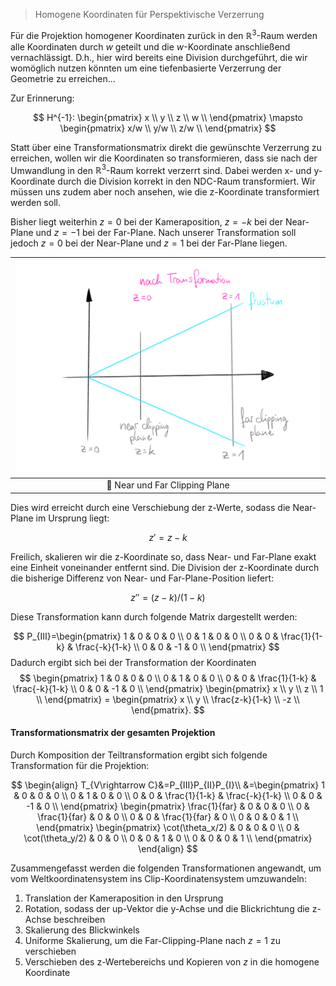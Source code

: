 
> Homogene Koordinaten für Perspektivische Verzerrung

Für die Projektion homogener Koordinaten zurück in den $\mathbb{R}^{3}$-Raum werden alle Koordinaten durch $w$ geteilt und die $w$-Koordinate anschließend vernachlässigt.
D.h., hier wird bereits eine Division durchgeführt, die wir womöglich nutzen könnten um eine tiefenbasierte Verzerrung der Geometrie zu erreichen...

Zur Erinnerung: 

$$
    H^{-1}:
    \begin{pmatrix}
        x \\
        y \\
        z \\
        w \\
    \end{pmatrix}
    \mapsto
    \begin{pmatrix}
        x/w \\
        y/w \\
        z/w \\
    \end{pmatrix}
$$

Statt über eine Transformationsmatrix direkt die gewünschte Verzerrung zu erreichen, wollen wir die Koordinaten so transformieren, dass sie nach der Umwandlung in den $\mathbb{R}^{3}$-Raum korrekt verzerrt sind.
Dabei werden x- und y-Koordinate durch die Division korrekt in den NDC-Raum transformiert. 
Wir müssen uns zudem aber noch ansehen, wie die z-Koordinate transformiert werden soll.

Bisher liegt weiterhin $z=0$ bei der Kameraposition, $z=-k$ bei der Near-Plane und $z=-1$ bei der Far-Plane. 
Nach unserer Transformation soll jedoch $z=0$ bei der Near-Plane und $z=1$ bei der Far-Plane liegen.

| ![camera-model](./z-transformation.png?as=webp) |
| :--------------: |
| :jigsaw: Near und Far Clipping Plane |

Dies wird erreicht durch eine Verschiebung der z-Werte, sodass die Near-Plane im Ursprung liegt:

$$
    z'=z-k
$$

Freilich, skalieren wir die z-Koordinate so, dass Near- und Far-Plane exakt eine Einheit voneinander entfernt sind.
Die Division der z-Koordinate durch die bisherige Differenz von Near- und Far-Plane-Position liefert:

$$
    z''=(z-k)/(1-k)
$$

Diese Transformation kann durch folgende Matrix dargestellt werden:

$$
    P_{III}=\begin{pmatrix}
        1 & 0 & 0 & 0 \\
        0 & 1 & 0 & 0 \\
        0 & 0 & \frac{1}{1-k} & \frac{-k}{1-k} \\
        0 & 0 & -1 & 0 \\
    \end{pmatrix}
$$
Dadurch ergibt sich bei der Transformation der Koordinaten
$$
    \begin{pmatrix}
        1 & 0 & 0 & 0 \\
        0 & 1 & 0 & 0 \\
        0 & 0 & \frac{1}{1-k} & \frac{-k}{1-k} \\
        0 & 0 & -1 & 0 \\
    \end{pmatrix}
    \begin{pmatrix}
        x \\
        y \\
        z \\
        1 \\
    \end{pmatrix}
    =
    \begin{pmatrix}
        x \\
        y \\
        \frac{z-k}{1-k} \\
        -z \\
    \end{pmatrix}.
$$



#### Transformationsmatrix der gesamten Projektion

Durch Komposition der Teiltransformation ergibt sich folgende Transformation für die Projektion:

$$
    \begin{align}
        T_{V\rightarrow C}&=P_{III}P_{II}P_{I}\\
        &=\begin{pmatrix}
            1 & 0 & 0 & 0 \\
            0 & 1 & 0 & 0 \\
            0 & 0 & \frac{1}{1-k} & \frac{-k}{1-k} \\
            0 & 0 & -1 & 0 \\
        \end{pmatrix}
        \begin{pmatrix}
            \frac{1}{far} & 0 & 0 & 0 \\
            0 & \frac{1}{far} & 0 & 0 \\
            0 & 0 & \frac{1}{far} & 0 \\
            0 & 0 & 0 & 1 \\
        \end{pmatrix}
        \begin{pmatrix}
            \cot(\theta_x/2) & 0 & 0 & 0 \\
            0 & \cot(\theta_y/2) & 0 & 0 \\
            0 & 0 & 1 & 0 \\
            0 & 0 & 0 & 1 \\
        \end{pmatrix}
    \end{align}
$$

Zusammengefasst werden die folgenden Transformationen angewandt, um vom Weltkoordinatensystem ins Clip-Koordinatensystem umzuwandeln:
1. Translation der Kameraposition in den Ursprung
2. Rotation, sodass der up-Vektor die y-Achse und die Blickrichtung die z-Achse beschreiben
3. Skalierung des Blickwinkels
4. Uniforme Skalierung, um die Far-Clipping-Plane nach $z=1$ zu verschieben
5. Verschieben des z-Wertebereichs und Kopieren von $z$ in die homogene Koordinate